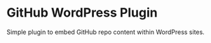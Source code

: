 GitHub WordPress Plugin
=======================

Simple plugin to embed GitHub repo content within WordPress sites.
